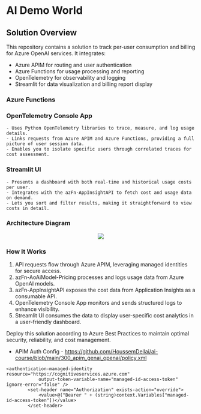 # AI Demo World


## Solution Overview

This repository contains a solution to track per-user consumption and billing for Azure OpenAI services. It integrates:

- Azure APIM for routing and user authentication
- Azure Functions for usage processing and reporting
- OpenTelemetry for observability and logging
- Streamlit for data visualization and billing report display

### Azure Functions

[^1]: azFn-AoAiModel-Pricing

    - Receives usage data from the Azure OpenAI model.
    - Calculates cost based on usage and a custom pricing structure.
    - Publishes usage and cost data to Application Insights for analysis.

[^2]: azFn-AppInsightAPI

    - Retrieves stored usage and cost data from Application Insights.
    - Provides a REST-style interface to share data with external dashboards or clients.

### OpenTelemetry Console App

    - Uses Python OpenTelemetry libraries to trace, measure, and log usage details.
    - Links requests from Azure APIM and Azure Functions, providing a full picture of user session data.
    - Enables you to isolate specific users through correlated traces for cost assessment.

### Streamlit UI

    - Presents a dashboard with both real-time and historical usage costs per user.
    - Integrates with the azFn-AppInsightAPI to fetch cost and usage data on demand.
    - Lets you sort and filter results, making it straightforward to view costs in detail.

### Architecture Diagram

<p align="center">
  <img  src="https://github.com/khanasif1/ai-demo-world/tree/main/observability/resources/architecture.png">
</p>

### How It Works

1. API requests flow through Azure APIM, leveraging managed identities for secure access.
2. azFn-AoAiModel-Pricing processes and logs usage data from Azure OpenAI models.
3. azFn-AppInsightAPI exposes the cost data from Application Insights as a consumable API.
4. OpenTelemetry Console App monitors and sends structured logs to enhance visibility.
5. Streamlit UI consumes the data to display user-specific cost analytics in a user-friendly dashboard.

Deploy this solution according to Azure Best Practices to maintain optimal security, reliability, and cost management.

- APIM Auth Config - https://github.com/HoussemDellai/ai-course/blob/main/300_apim_genai_openai/policy.xml
<!-- https://www.youtube.com/watch?v=8u75pIIObpo&t=1037s -->
```
<authentication-managed-identity resource="https://cognitiveservices.azure.com"
            output-token-variable-name="managed-id-access-token" ignore-error="false" />
        <set-header name="Authorization" exists-action="override">
            <value>@("Bearer " + (string)context.Variables["managed-id-access-token"])</value>
        </set-header>

```